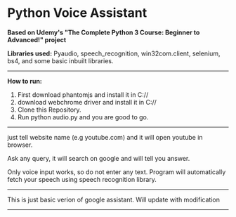 # Python Voice Assistant

**Based on Udemy's "The Complete Python 3 Course: Beginner to Advanced!" project**

**Libraries used:** Pyaudio, speech_recognition, win32com.client, selenium, bs4, and some basic inbuilt libraries.
____
**How to run:** 
1. First download phantomjs and install it in C://
2. download webchrome driver and install it in C://
3. Clone this Repository.
4. Run python audio.py and you are good to go.
___
just tell website name (e.g youtube.com) and it will open youtube in browser.

Ask any query, it will search on google and will tell you answer.

Only voice input works, so do not enter any text. Program will automatically fetch your speech using speech recognition library.
___
This is just basic verion of google assistant. Will update with modification
___

